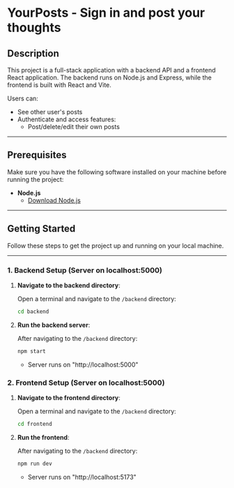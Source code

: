 # YourPosts - Sign in and post your thoughts

## Description

This project is a full-stack application with a backend API and a frontend React application. The backend runs on Node.js and Express, while the frontend is built with React and Vite.

Users can:

- See other user's posts
- Authenticate and access features:
  - Post/delete/edit their own posts

---

## Prerequisites

Make sure you have the following software installed on your machine before running the project:

- **Node.js**
  - [Download Node.js](https://nodejs.org/en/)

---

## Getting Started

Follow these steps to get the project up and running on your local machine.

---

### **1. Backend Setup (Server on localhost:5000)**

1. **Navigate to the backend directory**:

   Open a terminal and navigate to the `/backend` directory:

   ```bash
   cd backend
   ```

2. **Run the backend server**:

   After navigating to the `/backend` directory:

   ```bash
   npm start
   ```

   - Server runs on "http://localhost:5000"

### **2. Frontend Setup (Server on localhost:5000)**

1. **Navigate to the frontend directory**:

   Open a terminal and navigate to the `/backend` directory:

   ```bash
   cd frontend
   ```

2. **Run the frontend**:

   After navigating to the `/backend` directory:

   ```bash
   npm run dev
   ```

   - Server runs on "http://localhost:5173"
